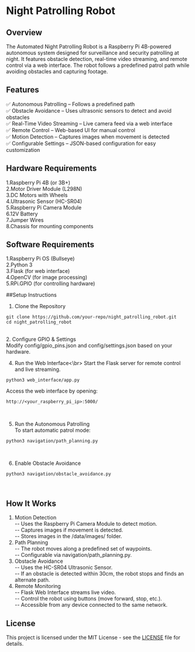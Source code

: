 # Night Patrolling Robot

## Overview
The Automated Night Patrolling Robot is a Raspberry Pi 4B-powered autonomous system designed for surveillance and security patrolling at night. It features obstacle detection, real-time video streaming, and remote control via a web interface. The robot follows a predefined patrol path while avoiding obstacles and capturing footage.

## Features
✅ Autonomous Patrolling – Follows a predefined path <br/>
✅ Obstacle Avoidance – Uses ultrasonic sensors to detect and avoid obstacles <br/>
✅ Real-Time Video Streaming – Live camera feed via a web interface <br/>
✅ Remote Control – Web-based UI for manual control <br/>
✅ Motion Detection – Captures images when movement is detected <br/>
✅ Configurable Settings – JSON-based configuration for easy customization <br/>

## Hardware Requirements<br/>
1.Raspberry Pi 4B (or 3B+)<br/>
2.Motor Driver Module (L298N)<br/>
3.DC Motors with Wheels<br/>
4.Ultrasonic Sensor (HC-SR04)<br/>
5.Raspberry Pi Camera Module<br/>
6.12V Battery<br/>
7.Jumper Wires<br/>
8.Chassis for mounting components<br/>

## Software Requirements<br/>
1.Raspberry Pi OS (Bullseye)<br/>
2.Python 3<br/>
3.Flask (for web interface)<br/>
4.OpenCV (for image processing)<br/>
5.RPi.GPIO (for controlling hardware)<br/>

##Setup Instructions<br/>
1. Clone the Repository
```
git clone https://github.com/your-repo/night_patrolling_robot.git
cd night_patrolling_robot
```
<br/>
2. Configure GPIO & Settings<br/>
Modify config/gpio_pins.json and config/settings.json based on your hardware.
<br/>

4. Run the Web Interface<\br>
Start the Flask server for remote control and live streaming.
```
python3 web_interface/app.py
```
Access the web interface by opening:
```
http://<your_raspberry_pi_ip>:5000/
```
<br/>

5. Run the Autonomous Patrolling<br/>
To start automatic patrol mode:
```
python3 navigation/path_planning.py
```
<br/>

6. Enable Obstacle Avoidance
```  
python3 navigation/obstacle_avoidance.py
```
<br/>

## How It Works<br/>
1. Motion Detection<br/>
-- Uses the Raspberry Pi Camera Module to detect motion.<br/>
-- Captures images if movement is detected.<br/>
-- Stores images in the /data/images/ folder.<br/>
2. Path Planning<br/>
-- The robot moves along a predefined set of waypoints.<br/>
-- Configurable via navigation/path_planning.py.<br/>
3. Obstacle Avoidance<br/>
-- Uses the HC-SR04 Ultrasonic Sensor.<br/> 
-- If an obstacle is detected within 30cm, the robot stops and finds an alternate path.<br/>
4. Remote Monitoring<br/>
-- Flask Web Interface streams live video.<br/>
-- Control the robot using buttons (move forward, stop, etc.).<br/>
-- Accessible from any device connected to the same network.<br/>

## License

This project is licensed under the MIT License - see the [LICENSE](LICENSE) file for details.
